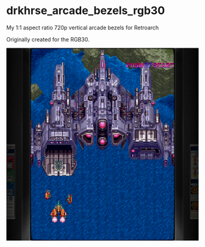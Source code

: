 # drkhrse_arcade_bezels_rgb30
My 1:1 aspect ratio 720p vertical arcade bezels for Retroarch

Originally created for the RGB30.

![Screenshot](/screenshots/donpachi.png)
